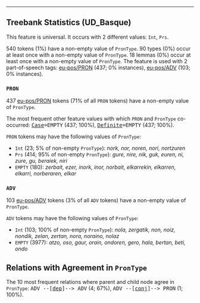

--------------------------------------------------------------------------------

## Treebank Statistics (UD_Basque)

This feature is universal.
It occurs with 2 different values: `Int`, `Prs`.

540 tokens (1%) have a non-empty value of `PronType`.
90 types (0%) occur at least once with a non-empty value of `PronType`.
18 lemmas (0%) occur at least once with a non-empty value of `PronType`.
The feature is used with 2 part-of-speech tags: [eu-pos/PRON]() (437; 0% instances), [eu-pos/ADV]() (103; 0% instances).

### `PRON`

437 [eu-pos/PRON]() tokens (71% of all `PRON` tokens) have a non-empty value of `PronType`.

The most frequent other feature values with which `PRON` and `PronType` co-occurred: <tt><a href="Case.html">Case</a>=EMPTY</tt> (437; 100%), <tt><a href="Definite.html">Definite</a>=EMPTY</tt> (437; 100%).

`PRON` tokens may have the following values of `PronType`:

* `Int` (23; 5% of non-empty `PronType`): <em>nork, nor, noren, nori, nortzuren</em>
* `Prs` (414; 95% of non-empty `PronType`): <em>gure, nire, nik, guk, euren, ni, zure, gu, beraiek, niri</em>
* `EMPTY` (180): <em>zerbait, ezer, inork, inor, norbait, elkarrekin, elkarren, elkarri, norberaren, elkar</em>

### `ADV`

103 [eu-pos/ADV]() tokens (3% of all `ADV` tokens) have a non-empty value of `PronType`.

`ADV` tokens may have the following values of `PronType`:

* `Int` (103; 100% of non-empty `PronType`): <em>nola, zergatik, non, noiz, nondik, zelan, zertan, nora, noraino, nolaz</em>
* `EMPTY` (3977): <em>atzo, oso, gaur, orain, ondoren, gero, hala, bertan, beti, ondo</em>

## Relations with Agreement in `PronType`

The 10 most frequent relations where parent and child node agree in `PronType`:
<tt>ADV --[<a href="../dep/dep.html">dep</a>]--> ADV</tt> (4; 67%),
<tt>ADV --[<a href="../dep/conj.html">conj</a>]--> PRON</tt> (1; 100%).

